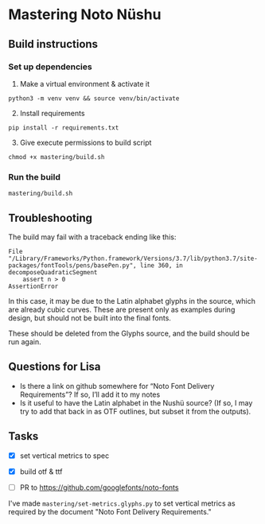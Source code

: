 # Mastering Noto Nüshu

## Build instructions

### Set up dependencies

1. Make a virtual environment & activate it

```
python3 -m venv venv && source venv/bin/activate
```

2. Install requirements

```
pip install -r requirements.txt
```

3. Give execute permissions to build script

```
chmod +x mastering/build.sh
```

### Run the build

```
mastering/build.sh
```

## Troubleshooting

The build may fail with a traceback ending like this:

```
File "/Library/Frameworks/Python.framework/Versions/3.7/lib/python3.7/site-packages/fontTools/pens/basePen.py", line 360, in decomposeQuadraticSegment
    assert n > 0
AssertionError
```

In this case, it may be due to the Latin alphabet glyphs in the source, which are already cubic curves. These are present only as examples during design, but should not be built into the final fonts.

These should be deleted from the Glyphs source, and the build should be run again.

## Questions for Lisa

- Is there a link on github somewhere for “Noto Font Delivery Requirements”? If so, I’ll add it to my notes
- Is it useful to have the Latin alphabet in the Nushü source? (If so, I may try to add that back in as OTF outlines, but subset it from the outputs).

## Tasks
- [x] set vertical metrics to spec
- [x] build otf & ttf
- [ ] PR to https://github.com/googlefonts/noto-fonts







I've made `mastering/set-metrics.glyphs.py` to set vertical metrics as required by the document "Noto Font Delivery Requirements."

